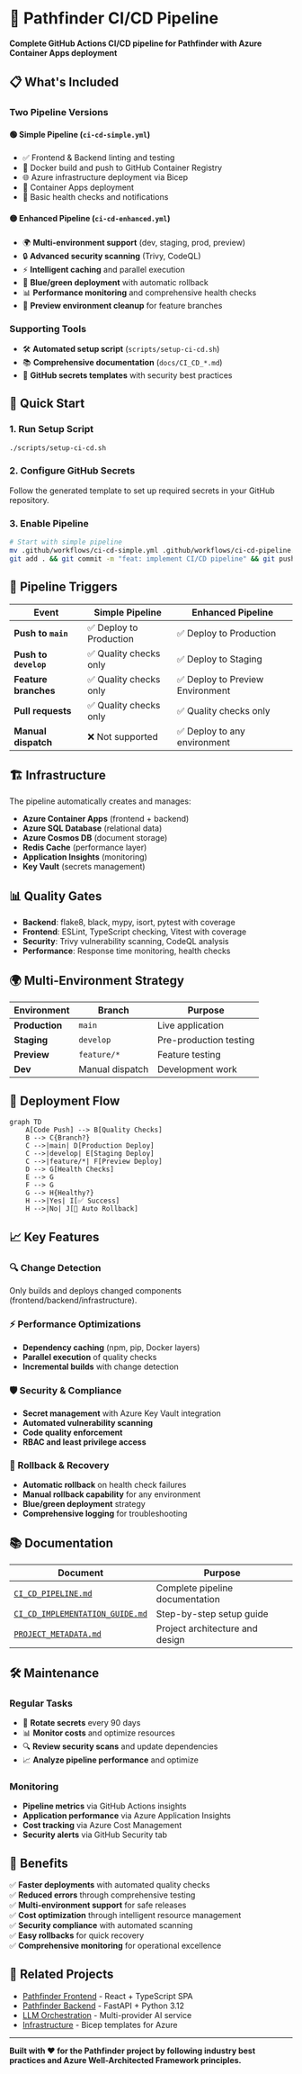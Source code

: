 # 🚀 Pathfinder CI/CD Pipeline

**Complete GitHub Actions CI/CD pipeline for Pathfinder with Azure Container Apps deployment**

## 📋 What's Included

### Two Pipeline Versions

#### 🟢 Simple Pipeline (`ci-cd-simple.yml`)
- ✅ Frontend & Backend linting and testing
- 🐳 Docker build and push to GitHub Container Registry
- 🌐 Azure infrastructure deployment via Bicep
- 🚀 Container Apps deployment
- 🏥 Basic health checks and notifications

#### 🟡 Enhanced Pipeline (`ci-cd-enhanced.yml`)
- 🌍 **Multi-environment support** (dev, staging, prod, preview)
- 🔒 **Advanced security scanning** (Trivy, CodeQL)
- ⚡ **Intelligent caching** and parallel execution
- 🔄 **Blue/green deployment** with automatic rollback
- 📊 **Performance monitoring** and comprehensive health checks
- 🧹 **Preview environment cleanup** for feature branches

### Supporting Tools

- 🛠️ **Automated setup script** (`scripts/setup-ci-cd.sh`)
- 📚 **Comprehensive documentation** (`docs/CI_CD_*.md`)
- 🔧 **GitHub secrets templates** with security best practices

## 🚀 Quick Start

### 1. Run Setup Script
```bash
./scripts/setup-ci-cd.sh
```

### 2. Configure GitHub Secrets
Follow the generated template to set up required secrets in your GitHub repository.

### 3. Enable Pipeline
```bash
# Start with simple pipeline
mv .github/workflows/ci-cd-simple.yml .github/workflows/ci-cd-pipeline.yml
git add . && git commit -m "feat: implement CI/CD pipeline" && git push
```

## 🎯 Pipeline Triggers

| Event | Simple Pipeline | Enhanced Pipeline |
|-------|----------------|-------------------|
| **Push to `main`** | ✅ Deploy to Production | ✅ Deploy to Production |
| **Push to `develop`** | ✅ Quality checks only | ✅ Deploy to Staging |
| **Feature branches** | ✅ Quality checks only | ✅ Deploy to Preview Environment |
| **Pull requests** | ✅ Quality checks only | ✅ Quality checks only |
| **Manual dispatch** | ❌ Not supported | ✅ Deploy to any environment |

## 🏗️ Infrastructure

The pipeline automatically creates and manages:

- **Azure Container Apps** (frontend + backend)
- **Azure SQL Database** (relational data)
- **Azure Cosmos DB** (document storage)
- **Redis Cache** (performance layer)
- **Application Insights** (monitoring)
- **Key Vault** (secrets management)

## 📊 Quality Gates

- **Backend**: flake8, black, mypy, isort, pytest with coverage
- **Frontend**: ESLint, TypeScript checking, Vitest with coverage
- **Security**: Trivy vulnerability scanning, CodeQL analysis
- **Performance**: Response time monitoring, health checks

## 🌍 Multi-Environment Strategy

| Environment | Branch | Purpose |
|-------------|--------|---------|
| **Production** | `main` | Live application |
| **Staging** | `develop` | Pre-production testing |
| **Preview** | `feature/*` | Feature testing |
| **Dev** | Manual dispatch | Development work |

## 🔄 Deployment Flow

```mermaid
graph TD
    A[Code Push] --> B[Quality Checks]
    B --> C{Branch?}
    C -->|main| D[Production Deploy]
    C -->|develop| E[Staging Deploy]
    C -->|feature/*| F[Preview Deploy]
    D --> G[Health Checks]
    E --> G
    F --> G
    G --> H{Healthy?}
    H -->|Yes| I[✅ Success]
    H -->|No| J[🔄 Auto Rollback]
```

## 📈 Key Features

### 🔍 Change Detection
Only builds and deploys changed components (frontend/backend/infrastructure).

### ⚡ Performance Optimizations
- **Dependency caching** (npm, pip, Docker layers)
- **Parallel execution** of quality checks
- **Incremental builds** with change detection

### 🛡️ Security & Compliance
- **Secret management** with Azure Key Vault integration
- **Automated vulnerability scanning**
- **Code quality enforcement**
- **RBAC and least privilege access**

### 🔄 Rollback & Recovery
- **Automatic rollback** on health check failures
- **Manual rollback capability** for any environment
- **Blue/green deployment** strategy
- **Comprehensive logging** for troubleshooting

## 📚 Documentation

| Document | Purpose |
|----------|---------|
| [`CI_CD_PIPELINE.md`](docs/CI_CD_PIPELINE.md) | Complete pipeline documentation |
| [`CI_CD_IMPLEMENTATION_GUIDE.md`](docs/CI_CD_IMPLEMENTATION_GUIDE.md) | Step-by-step setup guide |
| [`PROJECT_METADATA.md`](docs/PROJECT_METADATA.md) | Project architecture and design |

## 🛠️ Maintenance

### Regular Tasks
- 🔑 **Rotate secrets** every 90 days
- 📊 **Monitor costs** and optimize resources
- 🔍 **Review security scans** and update dependencies
- 📈 **Analyze pipeline performance** and optimize

### Monitoring
- **Pipeline metrics** via GitHub Actions insights
- **Application performance** via Azure Application Insights
- **Cost tracking** via Azure Cost Management
- **Security alerts** via GitHub Security tab

## 🎉 Benefits

✅ **Faster deployments** with automated quality checks  
✅ **Reduced errors** through comprehensive testing  
✅ **Multi-environment support** for safe releases  
✅ **Cost optimization** through intelligent resource management  
✅ **Security compliance** with automated scanning  
✅ **Easy rollbacks** for quick recovery  
✅ **Comprehensive monitoring** for operational excellence  

## 🔗 Related Projects

- [Pathfinder Frontend](frontend/) - React + TypeScript SPA
- [Pathfinder Backend](backend/) - FastAPI + Python 3.12
- [LLM Orchestration](llm_orchestration/) - Multi-provider AI service
- [Infrastructure](infrastructure/) - Bicep templates for Azure

---

**Built with ❤️ for the Pathfinder project by following industry best practices and Azure Well-Architected Framework principles.** 